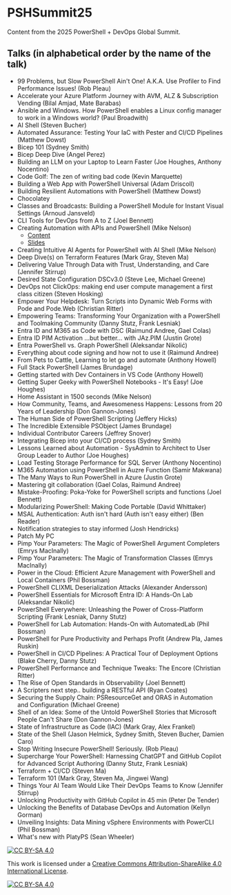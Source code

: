 # PSHSummit25

Content from the 2025 PowerShell + DevOps Global Summit.

## Talks (in alphabetical order by the name of the talk)

- 99 Problems, but Slow PowerShell Ain't One! A.K.A. Use Profiler to Find Performance Issues! (Rob Pleau)
- Accelerate your Azure Platform Journey with AVM, ALZ & Subscription Vending (Bilal Amjad, Mate Barabas)
- Ansible and Windows. How PowerShell enables a Linux config manager to work in a Windows world? (Paul Broadwith)
- AI Shell (Steven Bucher)
- Automated Assurance: Testing Your IaC with Pester and CI/CD Pipelines (Matthew Dowst)
- Bicep 101 (Sydney Smith)
- Bicep Deep Dive (Angel Perez)
- Building an LLM on your Laptop to Learn Faster (Joe Houghes, Anthony Nocentino)
- Code Golf: The zen of writing bad code (Kevin Marquette)
- Building a Web App with PowerShell Universal (Adam Driscoll)
- Building Resilient Automations with PowerShell (Matthew Dowst)
- Chocolatey
- Classes and Broadcasts: Building a PowerShell Module for Instant Visual Settings (Arnoud Jansveld)
- CLI Tools for DevOps from A to Z (Joel Bennett)
- Creating Automation with APIs and PowerShell (Mike Nelson)
  - [Content](./tree/main/Mike%20Nelson%20-%20Creating%20Automation%20with%20APIs%20and%20PowerShell)
  - [Slides](./Mike%20Nelson%20-%20Creating%20Automation%20with%20APIs%20and%20PowerShell/Creating%20Automation%20with%20APIs%20and%20PowerShell.pptx)
- Creating Intuitive AI Agents for PowerShell with AI Shell (Mike Nelson)
- Deep Dive(s) on Terraform Features (Mark Gray, Steven Ma)
- Delivering Value Through Data with Trust, Understanding, and Care (Jennifer Stirrup)
- Desired State Configuration DSCv3.0 (Steve Lee, Michael Greene)
- DevOps not ClickOps: making end user compute management a first class citizen (Steven Hosking)
- Empower Your Helpdesk: Turn Scripts into Dynamic Web Forms with Pode and Pode.Web (Christian Ritter)
- Empowering Teams: Transforming Your Organization with a PowerShell and Toolmaking Community (Danny Stutz, Frank Lesniak)
- Entra ID and M365 as Code with DSC (Raimund Andree, Gael Colas)
- Entra ID PIM Activation ...but better... with JAz.PIM (Justin Grote)
- Entra PowerShell vs. Graph PowerShell (Aleksandar Nikolić)
- Everything about code signing and how not to use it (Raimund Andree)
- From Pets to Cattle, Learning to let go and automate (Anthony Howell)
- Full Stack PowerShell (James Brundage)
- Getting started with Dev Containers in VS Code (Anthony Howell)
- Getting Super Geeky with PowerShell Notebooks - It's Easy! (Joe Houghes)
- Home Assistant in 1500 seconds (Mike Nelson)
- How Community, Teams, and Awesomeness Happens: Lessons from 20 Years of Leadership (Don Gannon-Jones)
- The Human Side of PowerShell Scripting (Jeffery Hicks)
- The Incredible Extensible PSObject (James Brundage)
- Individual Contributor Careers (Jeffrey Snover)
- Integrating Bicep into your CI/CD process (Sydney Smith)
- Lessons Learned about Automation - SysAdmin to Architect to User Group Leader to Author (Joe Houghes)
- Load Testing Storage Performance for SQL Server (Anthony Nocentino)
- M365 Automation using PowerShell in Auzre Function (Samir Makwana)
- The Many Ways to Run PowerShell in Azure (Justin Grote)
- Mastering git collaboration (Gael Colas, Raimund Andree)
- Mistake-Proofing: Poka-Yoke for PowerShell scripts and functions (Joel Bennett)
- Modularizing PowerShell: Making Code Portable (David Whittaker)
- MSAL Authentication: Auth isn't hard (Auth isn't easy either) (Ben Reader)
- Notification strategies to stay informed (Josh Hendricks)
- Patch My PC
- Pimp Your Parameters: The Magic of PowerShell Argument Completers (Emrys MacInally)
- Pimp Your Parameters: The Magic of Transformation Classes (Emrys MacInally)
- Power in the Cloud: Efficient Azure Management with PowerShell and Local Containers (Phil Bossman)
- PowerShell CLIXML Deserialization Attacks (Alexander Andersson)
- PowerShell Essentials for Microsoft Entra ID: A Hands-On Lab (Aleksandar Nikolić)
- PowerShell Everywhere: Unleashing the Power of Cross-Platform Scripting (Frank Lesniak, Danny Stutz)
- PowerShell for Lab Automation: Hands-On with AutomatedLab (Phil Bossman)
- PowerShell for Pure Productivity and Perhaps Profit (Andrew Pla, James Ruskin)
- PowerShell in CI/CD Pipelines: A Practical Tour of Deployment Options (Blake Cherry, Danny Stutz)
- PowerShell Performance and Technique Tweaks: The Encore (Christian Ritter)
- The Rise of Open Standards in Observability (Joel Bennett)
- A Scripters next step.. building a RESTful API (Ryan Coates)
- Securing the Supply Chain: PSResourceGet and ORAS in Automation and Configuration (Michael Greene)
- Shell of an Idea: Some of the Untold PowerShell Stories that Microsoft People Can't Share (Don Gannon-Jones)
- State of Infrastructure as Code (IAC) (Mark Gray, Alex Frankel)
- State of the Shell (Jason Helmick, Sydney Smith, Steven Bucher, Damien Caro)
- Stop Writing Insecure PowerShell! Seriously. (Rob Pleau)
- Supercharge Your PowerShell: Harnessing ChatGPT and GitHub Copilot for Advanced Script Authoring (Danny Stutz, Frank Lesniak)
- Terraform + CI/CD (Steven Ma)
- Terraform 101 (Mark Gray, Steven Ma, Jingwei Wang)
- Things Your AI Team Would Like Their DevOps Teams to Know (Jennifer Stirrup)
- Unlocking Productivity with GitHub Copilot in 45 min (Peter De Tender)
- Unlocking the Benefits of Database DevOps and Automation (Kellyn Gorman)
- Unveiling Insights: Data Mining vSphere Environments with PowerCLI (Phil Bossman)
- What's new with PlatyPS (Sean Wheeler)

[![CC BY-SA 4.0][cc-by-sa-shield]][cc-by-sa]

This work is licensed under a
[Creative Commons Attribution-ShareAlike 4.0 International License][cc-by-sa].

[![CC BY-SA 4.0][cc-by-sa-image]][cc-by-sa]

[cc-by-sa]: http://creativecommons.org/licenses/by-sa/4.0/
[cc-by-sa-image]: https://licensebuttons.net/l/by-sa/4.0/88x31.png
[cc-by-sa-shield]: https://img.shields.io/badge/License-CC%20BY--SA%204.0-lightgrey.svg
